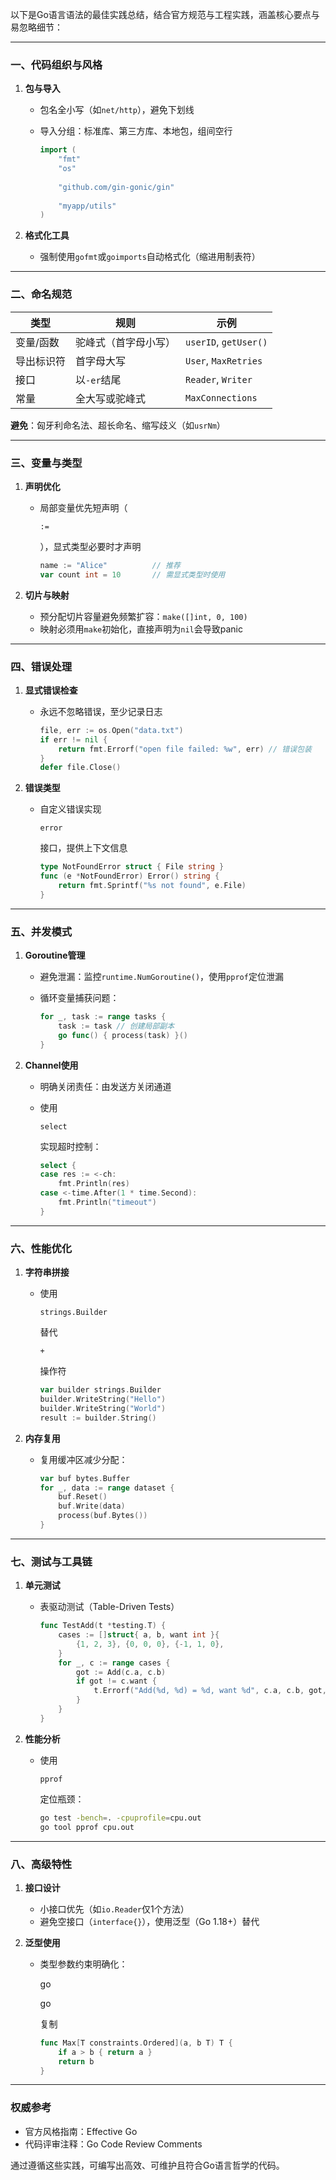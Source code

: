 以下是Go语言语法的最佳实践总结，结合官方规范与工程实践，涵盖核心要点与易忽略细节：

------

### 一、代码组织与风格

1. **包与导入**

   - 包名全小写（如`net/http`），避免下划线

   - 导入分组：标准库、第三方库、本地包，组间空行

     ```go
     import (
         "fmt"
         "os"
         
         "github.com/gin-gonic/gin"
         
         "myapp/utils"
     )
     ```

2. **格式化工具**

   - 强制使用`gofmt`或`goimports`自动格式化（缩进用制表符）

------

### 二、命名规范

| **类型**   | **规则**             | 示例                  |
| ---------- | -------------------- | --------------------- |
| 变量/函数  | 驼峰式（首字母小写） | `userID`, `getUser()` |
| 导出标识符 | 首字母大写           | `User`, `MaxRetries`  |
| 接口       | 以`-er`结尾          | `Reader`, `Writer`    |
| 常量       | 全大写或驼峰式       | `MaxConnections`      |

**避免**：匈牙利命名法、超长命名、缩写歧义（如`usrNm`）

------

### 三、变量与类型

1. **声明优化**

   - 局部变量优先短声明（

     ```
     :=
     ```

     ），显式类型必要时才声明

     ```go
     name := "Alice"          // 推荐
     var count int = 10       // 需显式类型时使用
     ```

2. **切片与映射**

   - 预分配切片容量避免频繁扩容：`make([]int, 0, 100)`
   - 映射必须用`make`初始化，直接声明为`nil`会导致panic

------

### 四、错误处理

1. **显式错误检查**

   - 永远不忽略错误，至少记录日志

     ```go
     file, err := os.Open("data.txt")
     if err != nil {
         return fmt.Errorf("open file failed: %w", err) // 错误包装
     }
     defer file.Close()
     ```

2. **错误类型**

   - 自定义错误实现

     ```
     error
     ```

     接口，提供上下文信息

     ```go
     type NotFoundError struct { File string }
     func (e *NotFoundError) Error() string {
         return fmt.Sprintf("%s not found", e.File)
     }
     ```

------

### 五、并发模式

1. **Goroutine管理**

   - 避免泄漏：监控`runtime.NumGoroutine()`，使用`pprof`定位泄漏

   - 循环变量捕获问题：

     ```go
     for _, task := range tasks {
         task := task // 创建局部副本
         go func() { process(task) }()
     }
     ```

2. **Channel使用**

   - 明确关闭责任：由发送方关闭通道

   - 使用

     ```
     select
     ```

     实现超时控制：

     ```go
     select {
     case res := <-ch:
         fmt.Println(res)
     case <-time.After(1 * time.Second):
         fmt.Println("timeout")
     }
     ```

------

### 六、性能优化

1. **字符串拼接**

   - 使用

     ```
     strings.Builder
     ```

     替代

     ```
     +
     ```

     操作符

     ```go
     var builder strings.Builder
     builder.WriteString("Hello")
     builder.WriteString("World")
     result := builder.String()
     ```

2. **内存复用**

   - 复用缓冲区减少分配：

     ```go
     var buf bytes.Buffer
     for _, data := range dataset {
         buf.Reset()
         buf.Write(data)
         process(buf.Bytes())
     }
     ```

------

### 七、测试与工具链

1. **单元测试**

   - 表驱动测试（Table-Driven Tests）

     ```go
     func TestAdd(t *testing.T) {
         cases := []struct{ a, b, want int }{
             {1, 2, 3}, {0, 0, 0}, {-1, 1, 0},
         }
         for _, c := range cases {
             got := Add(c.a, c.b)
             if got != c.want {
                 t.Errorf("Add(%d, %d) = %d, want %d", c.a, c.b, got, c.want)
             }
         }
     }
     ```

2. **性能分析**

   - 使用

     ```
     pprof
     ```

     定位瓶颈：

     ```bash
     go test -bench=. -cpuprofile=cpu.out
     go tool pprof cpu.out
     ```

------

### 八、高级特性

1. **接口设计**

   - 小接口优先（如`io.Reader`仅1个方法）
   - 避免空接口（`interface{}`），使用泛型（Go 1.18+）替代

2. **泛型使用**

   - 类型参数约束明确化：

     go

     go

     复制

     ```go
     func Max[T constraints.Ordered](a, b T) T {
         if a > b { return a }
         return b
     }
     ```

------

### 权威参考

- 官方风格指南：Effective Go
- 代码评审注释：Go Code Review Comments

通过遵循这些实践，可编写出高效、可维护且符合Go语言哲学的代码。